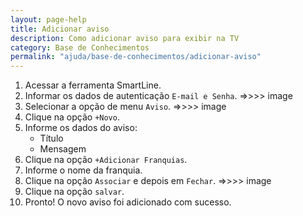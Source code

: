 ```yaml
---
layout: page-help
title: Adicionar aviso
description: Como adicionar aviso para exibir na TV
category: Base de Conhecimentos
permalink: "ajuda/base-de-conhecimentos/adicionar-aviso"
---
```


<!-- # Adicionar aviso -->

1. Acessar a ferramenta SmartLine.
2. Informar os dados de autenticação `E-mail e Senha`.
=>>>> image
3. Selecionar a opção de menu `Aviso`.
=>>>> image
4. Clique na opção `+Novo`.
6. Informe os dados do aviso:
	- Título
	- Mensagem
7. Clique na opção `+Adicionar Franquias`.
8. Informe o nome da franquia.
9. Clique na opção `Associar` e depois em `Fechar`.
=>>>> image
7. Clique na opção `salvar`.
8. Pronto! O novo aviso foi adicionado com sucesso.